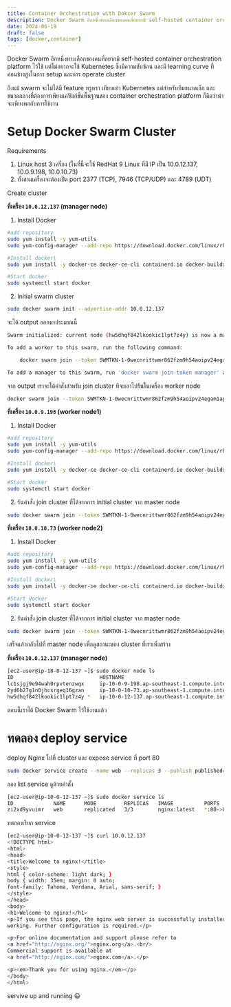 ```yaml
---
title: Container Orchestration with Dokcer Swarm
description: Docker Swarm อีกหนึ่งทางเลือกของคนที่อยากมี self-hosted container orchestration platform ไว้ใช้ แต่ไม่อยากจะใช้ Kubernetes ซึ่งมีความซับซ้อน และมี learning curve ที่ค่อนข้างสูงในการ setup และการ operate cluster
date: 2024-06-19
draft: false
tags: [docker,container]
---
```


Docker Swarm อีกหนึ่งทางเลือกของคนที่อยากมี self-hosted container orchestration platform ไว้ใช้ แต่ไม่อยากจะใช้ Kubernetes ซึ่งมีความซับซ้อน และมี learning curve ที่ค่อนข้างสูงในการ setup และการ operate cluster

ถึงแม้ swarm จะไม่ได้มี feature หรูหรา เทียบเท่า Kubernetes แต่สำหรับทีมขนาดเล็ก และขนาดกลางที่ต้องการเพียงแค่ฟังก์ชั่นพื้นฐานของ container orchestration platform ก็คิดว่าน่าจะเพียงพอกับการใช้งาน

# Setup Docker Swarm Cluster

Requirements
1. Linux host 3 เครื่อง (ในที่นี้จะใช้ RedHat 9 Linux ที่มี IP เป็น 10.0.12.137, 10.0.9.198, 10.0.10.73)
2. ทั้งสามเครื่องจะต้องเปิด port 2377 (TCP), 7946 (TCP/UDP) และ 4789 (UDT)

Create cluster

**ที่เครื่อง `10.0.12.137` (manager node)**

1. Install Docker
```bash
#add repository
sudo yum install -y yum-utils
sudo yum-config-manager --add-repo https://download.docker.com/linux/rhel/docker-ce.repo

#Install docker\
sudo yum install -y docker-ce docker-ce-cli containerd.io docker-buildx-plugin docker-compose-plugin

#Start docker
sudo systemctl start docker
```

2. Initial swarm cluster

```bash
sudo docker swarm init --advertise-addr 10.0.12.137
```

จะได้ output ออกมาประมาณนี้

```bash
Swarm initialized: current node (hw5dhqf842lkookic1lpt7z4y) is now a manager.

To add a worker to this swarm, run the following command:

    docker swarm join --token SWMTKN-1-0wecnrittwmr862fzm9h54aoipv24egam1ap5wsbbw34hvl0k7-07lm7ktxvhy5r6xq15mydyjxp 10.0.12.137:2377

To add a manager to this swarm, run 'docker swarm join-token manager' and follow the instructions.
```

จาก output เราจะได้คำสั่งสำหรับ join cluster ทีจะเอาไปรันในเครื่อง worker node

```bash
docker swarm join --token SWMTKN-1-0wecnrittwmr862fzm9h54aoipv24egam1ap5wsbbw34hvl0k7-07lm7ktxvhy5r6xq15mydyjxp 10.0.12.137:2377
```

**ที่เครื่อง `10.0.9.198` (worker node1)**
1. Install Docker

```bash
#add repository
sudo yum install -y yum-utils
sudo yum-config-manager --add-repo https://download.docker.com/linux/rhel/docker-ce.repo

#Install docker\
sudo yum install -y docker-ce docker-ce-cli containerd.io docker-buildx-plugin docker-compose-plugin

#Start docker
sudo systemctl start docker
```

2. รันคำสั่ง join cluster ที่ได้จากการ initial cluster จาก master node

```bash
sudo docker swarm join --token SWMTKN-1-0wecnrittwmr862fzm9h54aoipv24egam1ap5wsbbw34hvl0k7-07lm7ktxvhy5r6xq15mydyjxp 10.0.12.137:2377
```

**ที่เครื่อง `10.0.10.73` (worker node2)**
1. Install Docker

```bash
#add repository
sudo yum install -y yum-utils
sudo yum-config-manager --add-repo https://download.docker.com/linux/rhel/docker-ce.repo

#Install docker\
sudo yum install -y docker-ce docker-ce-cli containerd.io docker-buildx-plugin docker-compose-plugin

#Start docker
sudo systemctl start docker
```

2. รันคำสั่ง join cluster ที่ได้จากการ initial cluster จาก master node

```bash
sudo docker swarm join --token SWMTKN-1-0wecnrittwmr862fzm9h54aoipv24egam1ap5wsbbw34hvl0k7-07lm7ktxvhy5r6xq15mydyjxp 10.0.12.137:2377
```

เสร็จแล้วกลับไปที่ master node เพื่อดูสถานะของ cluster ที่เราเพิ่งสร้าง

**ที่เครื่อง `10.0.12.137` (manager node)**

```bash
[ec2-user@ip-10-0-12-137 ~]$ sudo docker node ls
ID                            HOSTNAME                                         STATUS    AVAILABILITY   MANAGER STATUS   ENGINE VERSION
lc1sjgj9e94wah0rpvtenzwqx     ip-10-0-9-198.ap-southeast-1.compute.internal    Ready     Active                          26.1.4
2yd6b27g1n0jhcsrgeq16qzan     ip-10-0-10-73.ap-southeast-1.compute.internal    Ready     Active                          26.1.4
hw5dhqf842lkookic1lpt7z4y *   ip-10-0-12-137.ap-southeast-1.compute.internal   Ready     Active         Leader           26.1.4
```

ตอนนี้เราได้ Docker Swarm ไว้ใช้งานแล้ว

# ทดลอง deploy service

deploy Nginx ไปที่ cluster และ expose service ที่ port 80

```bash
sudo docker service create --name web --replicas 3 --publish published=80,target=80 nginx:latest
```

ลอง list service ดูด้วยคำสั้ง

```bash
[ec2-user@ip-10-0-12-137 ~]$ sudo docker service ls
ID             NAME      MODE         REPLICAS   IMAGE          PORTS
zi2xd9yvuimr   web       replicated   3/3        nginx:latest   *:80->80/tcp
```

ทดลองเรียก service

```bash
[ec2-user@ip-10-0-12-137 ~]$ curl 10.0.12.137
<!DOCTYPE html>
<html>
<head>
<title>Welcome to nginx!</title>
<style>
html { color-scheme: light dark; }
body { width: 35em; margin: 0 auto;
font-family: Tahoma, Verdana, Arial, sans-serif; }
</style>
</head>
<body>
<h1>Welcome to nginx!</h1>
<p>If you see this page, the nginx web server is successfully installed and
working. Further configuration is required.</p>

<p>For online documentation and support please refer to
<a href="http://nginx.org/">nginx.org</a>.<br/>
Commercial support is available at
<a href="http://nginx.com/">nginx.com</a>.</p>

<p><em>Thank you for using nginx.</em></p>
</body>
</html>
```

servive up and running :smiley:
